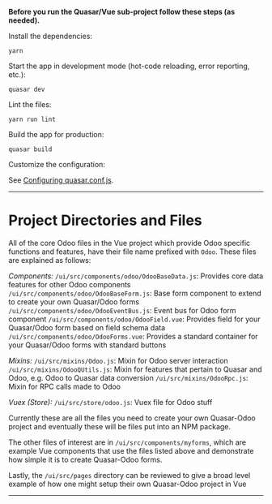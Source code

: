 **Before you run the Quasar/Vue sub-project follow these steps (as needed).**

Install the dependencies:

`yarn`

Start the app in development mode (hot-code reloading, error reporting, etc.):

`quasar dev`

Lint the files:

`yarn run lint`

Build the app for production:

`quasar build`

Customize the configuration:

See [Configuring quasar.conf.js](https://quasar.dev/quasar-cli/quasar-conf-js).

---

# Project Directories and Files

All of the core Odoo files in the Vue project which provide Odoo specific functions and features, have their file name
prefixed with `Odoo`. These files are explained as follows:

*Components:*
`/ui/src/components/odoo/OdooBaseData.js`: Provides core data features for other Odoo components
`/ui/src/components/odoo/OdooBaseForm.js`: Base form component to extend to create your own Quasar/Odoo forms
`/ui/src/components/odoo/OdooEventBus.js`: Event bus for Odoo form component
`/ui/src/components/odoo/OdooField.vue`: Provides field for your Quasar/Odoo form based on field schema data
`/ui/src/components/odoo/OdooForms.vue`: Provides a standard container for your Quasar/Odoo forms with standard buttons

*Mixins:*
`/ui/src/mixins/Odoo.js`: Mixin for Odoo server interaction
`/ui/src/mixins/OdooQUtils.js`: Mixin for features that pertain to Quasar and Odoo, e.g. Odoo to Quasar data conversion
`/ui/src/mixins/OdooRpc.js`: Mixin for RPC calls made to Odoo

*Vuex (Store):*
`/ui/src/store/odoo.js`: Vuex file for Odoo stuff

Currently these are all the files you need to create your own Quasar-Odoo project and eventually these will be files put
into an NPM package.

The other files of interest are in `/ui/src/components/myforms`, which are example Vue components that use the files
listed above and demonstrate how simple it is to create Quasar-Odoo forms.

Lastly, the `/ui/src/pages` directory can be reviewed to give a broad level example of how one might setup their own
Quasar-Odoo project in Vue

---
